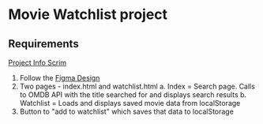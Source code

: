 # Movie Watchlist project

## Requirements

[Project Info Scrim](https://scrimba.com/learn/frontend/solo-project-movie-watchlist-co0a24985872b20458f37bc22)

1. Follow the [Figma Design](https://www.figma.com/file/jhFRdFIdHpRxsDznNXtpXw/Movie-Watchlist?type=design&node-id=2-17&mode=design)
2. Two pages - index.html and watchlist.html
   a. Index = Search page. Calls to OMDB API with the title searched for and displays search results
   b. Watchlist = Loads and displays saved movie data from localStorage
3. Button to "add to watchlist" which saves that data to localStorage
